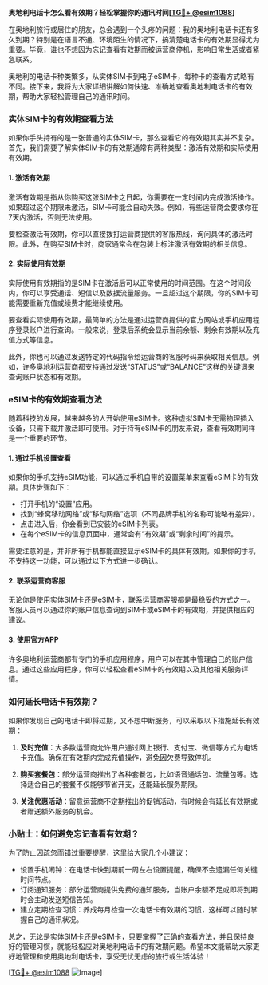 **奥地利电话卡怎么看有效期？轻松掌握你的通讯时间[[TG💪+ @esim1088](https://t.me/s/esim1088)]**

在奥地利旅行或居住的朋友，总会遇到一个头疼的问题：我的奥地利电话卡还有多久到期？特别是在语言不通、环境陌生的情况下，搞清楚电话卡的有效期显得尤为重要。毕竟，谁也不想因为忘记查看有效期而被运营商停机，影响日常生活或者紧急联系。

奥地利的电话卡种类繁多，从实体SIM卡到电子eSIM卡，每种卡的查看方式略有不同。接下来，我将为大家详细讲解如何快速、准确地查看奥地利电话卡的有效期，帮助大家轻松管理自己的通讯时间。

### 实体SIM卡的有效期查看方法

如果你手头持有的是一张普通的实体SIM卡，那么查看它的有效期其实并不复杂。首先，我们需要了解实体SIM卡的有效期通常有两种类型：激活有效期和实际使用有效期。

#### 1. 激活有效期
激活有效期是指从你购买这张SIM卡之日起，你需要在一定时间内完成激活操作。如果超过这个期限未激活，SIM卡可能会自动失效。例如，有些运营商会要求你在7天内激活，否则无法使用。

要检查激活有效期，你可以直接拨打运营商提供的客服热线，询问具体的激活时限。此外，在购买SIM卡时，商家通常会在包装上标注激活有效期的相关信息。

#### 2. 实际使用有效期
实际使用有效期指的是SIM卡在激活后可以正常使用的时间范围。在这个时间段内，你可以享受通话、短信以及数据流量服务。一旦超过这个期限，你的SIM卡可能需要重新充值或续费才能继续使用。

要查看实际使用有效期，最简单的方法是通过运营商提供的官方网站或手机应用程序登录账户进行查询。一般来说，登录后系统会显示当前余额、剩余有效期以及充值方式等信息。

此外，你也可以通过发送特定的代码指令给运营商的客服号码来获取相关信息。例如，许多奥地利运营商都支持通过发送“STATUS”或“BALANCE”这样的关键词来查询账户状态和有效期。

### eSIM卡的有效期查看方法

随着科技的发展，越来越多的人开始使用eSIM卡。这种虚拟SIM卡无需物理插入设备，只需下载并激活即可使用。对于持有eSIM卡的朋友来说，查看有效期同样是一个重要的环节。

#### 1. 通过手机设置查看
如果你的手机支持eSIM功能，可以通过手机自带的设置菜单来查看eSIM卡的有效期。具体步骤如下：

- 打开手机的“设置”应用。
- 找到“蜂窝移动网络”或“移动网络”选项（不同品牌手机的名称可能略有差异）。
- 点击进入后，你会看到已安装的eSIM卡列表。
- 在每个eSIM卡的信息页面中，通常会有“有效期”或“剩余时间”的提示。

需要注意的是，并非所有手机都能直接显示eSIM卡的具体有效期。如果你的手机不支持这一功能，可以通过以下方式进一步确认。

#### 2. 联系运营商客服
无论你是使用实体SIM卡还是eSIM卡，联系运营商客服都是最稳妥的方式之一。客服人员可以通过你的账户信息查询到SIM卡或eSIM卡的有效期，并提供相应的建议。

#### 3. 使用官方APP
许多奥地利运营商都有专门的手机应用程序，用户可以在其中管理自己的账户信息。通过这些应用程序，你可以轻松查看eSIM卡的有效期以及其他相关服务详情。

### 如何延长电话卡有效期？

如果你发现自己的电话卡即将过期，又不想中断服务，可以采取以下措施延长有效期：

1. **及时充值**：大多数运营商允许用户通过网上银行、支付宝、微信等方式为电话卡充值。确保在有效期内完成充值操作，避免因欠费导致停机。

2. **购买套餐包**：部分运营商推出了各种套餐包，比如语音通话包、流量包等。选择适合自己的套餐不仅能够节省开支，还能延长服务期限。

3. **关注优惠活动**：留意运营商不定期推出的促销活动，有时候会有延长有效期或者赠送额外服务的机会。

### 小贴士：如何避免忘记查看有效期？

为了防止因疏忽而错过重要提醒，这里给大家几个小建议：

- 设置手机闹钟：在电话卡快到期前一周左右设置提醒，确保不会遗漏任何关键时间节点。
- 订阅通知服务：部分运营商提供免费的通知服务，当账户余额不足或即将到期时会主动发送短信告知。
- 建立定期检查习惯：养成每月检查一次电话卡有效期的习惯，这样可以随时掌握自己的通讯状况。

总之，无论是实体SIM卡还是eSIM卡，只要掌握了正确的查看方法，并且保持良好的管理习惯，就能轻松应对奥地利电话卡的有效期问题。希望本文能帮助大家更好地管理和使用奥地利电话卡，享受无忧无虑的旅行或生活体验！

[[TG💪+ @esim1088](https://t.me/s/esim1088) ![Image](https://i.postimg.cc/4NQfJmqS/Snipaste-2025-05-13-00-14-12.png)]